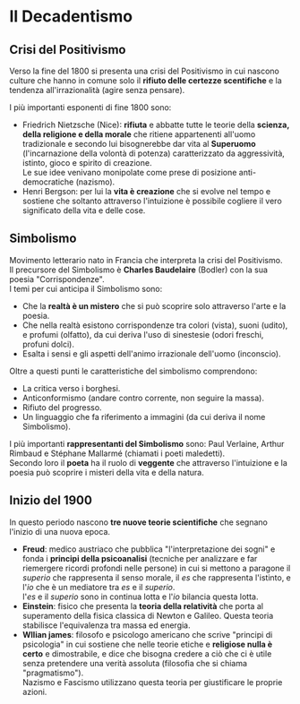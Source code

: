 # Il Decadentismo

## Crisi del Positivismo

Verso la fine del 1800 si presenta una crisi del Positivismo in cui nascono culture che hanno in comune solo il **rifiuto delle certezze scentifiche** e la tendenza all'irrazionalità (agire senza pensare).

I più importanti esponenti di fine 1800 sono:

- Friedrich Nietzsche (Nice): **rifiuta** e abbatte tutte le teorie della **scienza, della religione e della morale** che ritiene appartenenti all'uomo tradizionale e secondo lui bisognerebbe dar vita al **Superuomo** (l'incarnazione della volontà di potenza) caratterizzato da aggressività, istinto, gioco e spirito di creazione. \
Le sue idee venivano monipolate come prese di posizione anti-democratiche (nazismo).
- Henri Bergson: per lui la **vita è creazione** che si evolve nel tempo e sostiene che soltanto attraverso l'intuizione è possibile cogliere il vero significato della vita e delle cose.

## Simbolismo

Movimento letterario nato in Francia che interpreta la crisi del Positivismo. \
Il precursore del Simbolismo è **Charles Baudelaire** (Bodler) con la sua poesia "Corrispondenze". \
I temi per cui anticipa il Simbolismo sono:

- Che la **realtà è un mistero** che si può scoprire solo attraverso l'arte e la poesia.
- Che nella realtà esistono corrispondenze tra colori (vista), suoni (udito), e profumi (olfatto), da cui deriva l'uso di sinestesie (odori freschi, profuni dolci).
- Esalta i sensi e gli aspetti dell'animo irrazionale dell'uomo (inconscio).

Oltre a questi punti le caratteristiche del simbolismo comprendono:

- La critica verso i borghesi.
- Anticonformismo (andare contro corrente, non seguire la massa).
- Rifiuto del progresso.
- Un linguaggio che fa riferimento a immagini (da cui deriva il nome Simbolismo).

I più importanti **rappresentanti del Simbolismo** sono: Paul Verlaine, Arthur Rimbaud e Stéphane Mallarmé (chiamati i poeti maledetti). \
Secondo loro il **poeta** ha il ruolo di **veggente** che attraverso l'intuizione e la poesia può scoprire i misteri della vita e della natura.

## Inizio del 1900

In questo periodo nascono **tre nuove teorie scientifiche** che segnano l'inizio di una nuova epoca.

- **Freud**: medico austriaco che pubblica "l'interpretazione dei sogni" e fonda i **principi della psicoanalisi** (tecniche per analizzare e far riemergere ricordi profondi nelle persone) in cui si mettono a paragone il _superio_ che rappresenta il senso morale, il _es_ che rappresenta l'istinto, e l'_io_ che è un mediatore tra _es_ e il _superio_. \
l'_es_ e il _superio_ sono in continua lotta e l'_io_ bilancia questa lotta.
- **Einstein**: fisico che presenta la **teoria della relatività** che porta al superamento della fisica classica di Newton e Galileo. Questa teoria stabilisce l'equivalenza tra massa ed energia.
- **Wllian james**: filosofo e psicologo americano che scrive "principi di psicologia" in cui sostiene che nelle teorie etiche e **religiose nulla è certo** e dimostrabile, e dice che bisogna credere a ciò che ci è utile senza pretendere una verità assoluta (filosofia che si chiama "pragmatismo"). \
Nazismo e Fascismo utilizzano questa teoria per giustificare le proprie azioni.
